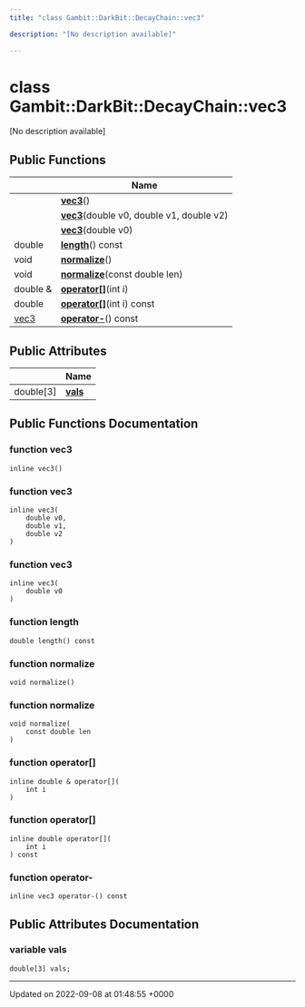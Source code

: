 ```yaml
---
title: "class Gambit::DarkBit::DecayChain::vec3"

description: "[No description available]"

---
```


# class Gambit::DarkBit::DecayChain::vec3



[No description available]

## Public Functions

|                | Name           |
| -------------- | -------------- |
| | **[vec3](/documentation/code/classes/classgambit_1_1darkbit_1_1decaychain_1_1vec3/#function-gambitdarkbitdecaychainvec3-vec3)**() |
| | **[vec3](/documentation/code/classes/classgambit_1_1darkbit_1_1decaychain_1_1vec3/#function-gambitdarkbitdecaychainvec3-vec3)**(double v0, double v1, double v2) |
| | **[vec3](/documentation/code/classes/classgambit_1_1darkbit_1_1decaychain_1_1vec3/#function-gambitdarkbitdecaychainvec3-vec3)**(double v0) |
| double | **[length](/documentation/code/classes/classgambit_1_1darkbit_1_1decaychain_1_1vec3/#function-gambitdarkbitdecaychainvec3-length)**() const |
| void | **[normalize](/documentation/code/classes/classgambit_1_1darkbit_1_1decaychain_1_1vec3/#function-gambitdarkbitdecaychainvec3-normalize)**() |
| void | **[normalize](/documentation/code/classes/classgambit_1_1darkbit_1_1decaychain_1_1vec3/#function-gambitdarkbitdecaychainvec3-normalize)**(const double len) |
| double & | **[operator[]](/documentation/code/classes/classgambit_1_1darkbit_1_1decaychain_1_1vec3/#function-gambitdarkbitdecaychainvec3-operator)**(int i) |
| double | **[operator[]](/documentation/code/classes/classgambit_1_1darkbit_1_1decaychain_1_1vec3/#function-gambitdarkbitdecaychainvec3-operator)**(int i) const |
| [vec3](/documentation/code/classes/classgambit_1_1darkbit_1_1decaychain_1_1vec3/) | **[operator-](/documentation/code/classes/classgambit_1_1darkbit_1_1decaychain_1_1vec3/#function-gambitdarkbitdecaychainvec3-operator)**() const |

## Public Attributes

|                | Name           |
| -------------- | -------------- |
| double[3] | **[vals](/documentation/code/classes/classgambit_1_1darkbit_1_1decaychain_1_1vec3/#variable-gambitdarkbitdecaychainvec3-vals)**  |

## Public Functions Documentation

### function vec3

```
inline vec3()
```


### function vec3

```
inline vec3(
    double v0,
    double v1,
    double v2
)
```


### function vec3

```
inline vec3(
    double v0
)
```


### function length

```
double length() const
```


### function normalize

```
void normalize()
```


### function normalize

```
void normalize(
    const double len
)
```


### function operator[]

```
inline double & operator[](
    int i
)
```


### function operator[]

```
inline double operator[](
    int i
) const
```


### function operator-

```
inline vec3 operator-() const
```


## Public Attributes Documentation

### variable vals

```
double[3] vals;
```


-------------------------------

Updated on 2022-09-08 at 01:48:55 +0000